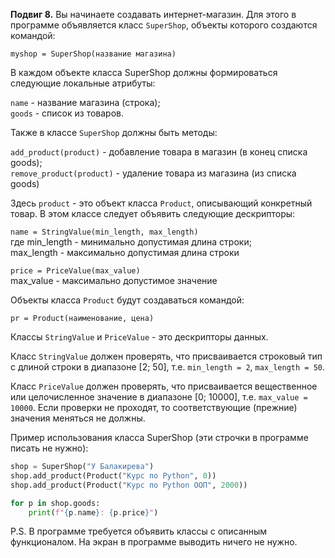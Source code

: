 **Подвиг 8.** Вы начинаете создавать интернет-магазин.
Для этого в программе объявляется класс `SuperShop`, объекты которого создаются командой:

`myshop = SuperShop(название магазина)`

В каждом объекте класса SuperShop должны формироваться следующие локальные атрибуты:

`name` - название магазина (строка); \
`goods` - список из товаров.

Также в классе `SuperShop` должны быть методы:

`add_product(product)` - добавление товара в магазин (в конец списка goods); \
`remove_product(product)` - удаление товара из магазина (из списка goods)

Здесь `product` - это объект класса `Product`, описывающий конкретный товар.
В этом классе следует объявить следующие дескрипторы:

`name = StringValue(min_length, max_length)` \
где min_length - минимально допустимая длина строки; \
max_length - максимально допустимая длина строки 

`price = PriceValue(max_value)` \
max_value - максимально допустимое значение

Объекты класса `Product` будут создаваться командой:

`pr = Product(наименование, цена)`

Классы `StringValue` и `PriceValue` - это дескрипторы данных.

Класс `StringValue` должен проверять, что присваивается строковый тип с длиной строки в диапазоне [2; 50],
т.е. `min_length = 2`, `max_length = 50`.

Класс `PriceValue` должен проверять, что присваивается вещественное или
целочисленное значение в диапазоне [0; 10000], т.е. `max_value = 10000`. Если проверки не проходят,
то соответствующие (прежние) значения меняться не должны.

Пример использования класса SuperShop (эти строчки в программе писать не нужно):

```python
shop = SuperShop("У Балакирева")
shop.add_product(Product("Курс по Python", 0))
shop.add_product(Product("Курс по Python ООП", 2000))

for p in shop.goods:
    print(f"{p.name}: {p.price}")
```
P.S. В программе требуется объявить классы с описанным функционалом. На экран в программе выводить ничего не нужно. 